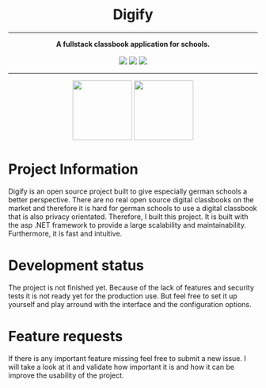 ﻿<div align="center">
<h1>Digify</h1>
<hr>
<strong>A fullstack classbook application for schools.</strong><br><br>

<img src="https://img.shields.io/github/workflow/status/mathisburger/digify/docker?style=for-the-badge">
<img src="https://img.shields.io/github/license/mathisburger/digify?style=for-the-badge"> 
<img src="https://img.shields.io/github/v/release/mathisburger/digify?style=for-the-badge">
</div>
<hr>
<div align="center">
<img src="https://upload.wikimedia.org/wikipedia/commons/thumb/e/ee/.NET_Core_Logo.svg/1200px-.NET_Core_Logo.svg.png" width="120" />
<img src="https://upload.wikimedia.org/wikipedia/commons/thumb/a/a7/React-icon.svg/2300px-React-icon.svg.png" width="120" />
</div>

# Project Information

Digify is an open source project built to give especially german schools a better perspective.
There are no real open source digital classbooks on the market and therefore it is hard
for german schools to use a digital classbook that is also privacy orientated. Therefore, I
built this project. It is built with the asp .NET framework to provide a large scalability 
and maintainability. Furthermore, it is fast and intuitive. 

# Development status

The project is not finished yet. Because of the lack of features and security tests it is
not ready yet for the production use. But feel free to set it up yourself and play arround with
the interface and the configuration options. 

# Feature requests

If there is any important feature missing feel free to submit a new issue. I will take a look at it
and validate how important it is and how it can be improve the usability of the project.
